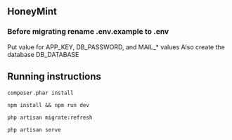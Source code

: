 ## HoneyMint

### Before migrating rename .env.example to .env

Put value for APP_KEY, DB_PASSWORD, and MAIL_* values
Also create the database DB_DATABASE

## Running instructions

`composer.phar install`

`npm install && npm run dev`

`php artisan migrate:refresh`

`php artisan serve`
